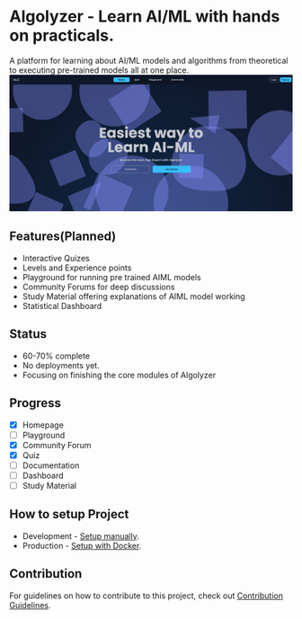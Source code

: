 # Algolyzer - Learn AI/ML with hands on practicals.
A platform for learning about AI/ML models and algorithms from theoretical to executing pre-trained models all at one place.
![Algolyzer Homepage](docs/assets/Algolyzer_homepage.png)


## Features(Planned)
- Interactive Quizes
- Levels and Experience points
- Playground for running pre trained AIML models
- Community Forums for deep discussions
- Study Material offering explanations of AIML model working
- Statistical Dashboard

## Status 
- 60-70% complete
- No deployments yet.
- Focusing on finishing the core modules of Algolyzer

## Progress
- [x] Homepage
- [ ] Playground
- [x] Community Forum
- [x] Quiz
- [ ] Documentation
- [ ] Dashboard
- [ ] Study Material

## How to setup Project
- Development - [Setup manually](./docs/setup_development.md).
- Production - [Setup with Docker](./docs/setup_production.md).
## Contribution
For guidelines on how to contribute to this project, check out [Contribution Guidelines](./docs/CONTRIBUTING.md).